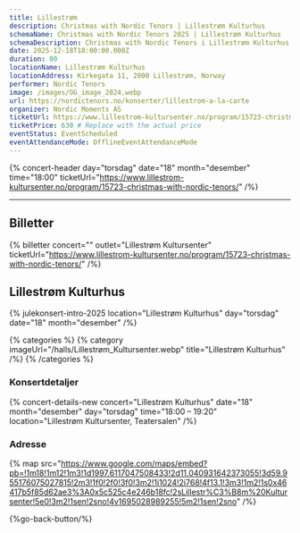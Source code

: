 ```yaml
---
title: Lillestrøm
description: Christmas with Nordic Tenors | Lillestrøm Kulturhus
schemaName: Christmas with Nordic Tenors 2025 | Lillestrøm Kulturhus
schemaDescription: Christmas with Nordic Tenors i Lillestrøm Kulturhus
date: 2025-12-18T18:00:00.000Z
duration: 80
locationName: Lillestrøm Kulturhus
locationAddress: Kirkegata 11, 2000 Lillestrøm, Norway
performer: Nordic Tenors
image: /images/OG_image_2024.webp
url: https://nordictenors.no/konserter/lillestrom-a-la-carte
organizer: Nordic Moments AS
ticketUrl: https://www.lillestrom-kultursenter.no/program/15723-christmas-with-nordic-tenors/
ticketPrice: 630 # Replace with the actual price
eventStatus: EventScheduled
eventAttendanceMode: OfflineEventAttendanceMode
---
```


{% concert-header day="torsdag" date="18" month="desember" time="18:00" ticketUrl="https://www.lillestrom-kultursenter.no/program/15723-christmas-with-nordic-tenors/" /%}

---

## Billetter

{% billetter concert="" outlet="Lillestrøm Kultursenter" ticketUrl="https://www.lillestrom-kultursenter.no/program/15723-christmas-with-nordic-tenors/" /%}

## Lillestrøm Kulturhus

{% julekonsert-intro-2025 location="Lillestrøm Kulturhus" day="torsdag" date="18" month="desember" /%}

{% categories %}
{% category imageUrl="/halls/Lillestrøm_Kultursenter.webp" title="Lillestrøm Kulturhus" /%}
{% /categories %}

### Konsertdetaljer

{% concert-details-new concert="Lillestrøm Kulturhus" date="18" month="desember" day="torsdag" time="18:00 – 19:20" location="Lillestrøm Kultursenter, Teatersalen" /%}

### Adresse

{% map src="https://www.google.com/maps/embed?pb=!1m18!1m12!1m3!1d1997.6117047508433!2d11.040931642373055!3d59.955176075027815!2m3!1f0!2f0!3f0!3m2!1i1024!2i768!4f13.1!3m3!1m2!1s0x46417b5f85d62ae3%3A0x5c525c4e246b18fc!2sLillestr%C3%B8m%20Kultursenter!5e0!3m2!1sen!2sno!4v1695028989255!5m2!1sen!2sno" /%}

{%go-back-button/%}

